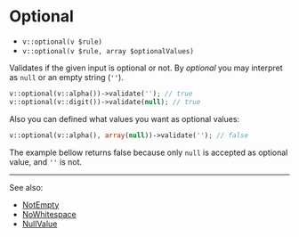 # Optional

- `v::optional(v $rule)`
- `v::optional(v $rule, array $optionalValues)`

Validates if the given input is optional or not. By _optional_ you may interpret
as `null` or an empty string (`''`).

```php
v::optional(v::alpha())->validate(''); // true
v::optional(v::digit())->validate(null); // true
```

Also you can defined what values you want as optional values:

```php
v::optional(v::alpha(), array(null))->validate(''); // false
```

The example bellow returns false because only `null` is accepted as optional
value, and `''` is not.

***
See also:

  * [NotEmpty](NotEmpty.md)
  * [NoWhitespace](NoWhitespace.md)
  * [NullValue](NullValue.md)
